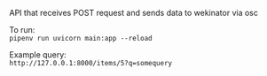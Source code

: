API that receives POST request and sends data to wekinator via osc

To run:  
`pipenv run uvicorn main:app --reload`

Example query:  
`http://127.0.0.1:8000/items/5?q=somequery`